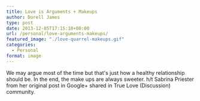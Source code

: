 ```yaml
---
title: Love is Arguments + Makeups
author: Dorell James
type: post
date: 2013-12-05T17:15:10+00:00
url: /personal/love-arguments-makeups/
featured_image: "./love-quarrel-makeups.gif"
categories:
  - Personal
format: image
---
```


We may argue most of the time but that's just how a healthy relationship should be. In the end, the make ups are always sweeter. <span class="wp-font-emots-heart"></span> h/t Sabrina Priester from her original post in Google+ shared in True Love (Discussion) community. <span class="wp-font-emots-emo-happy"></span>
